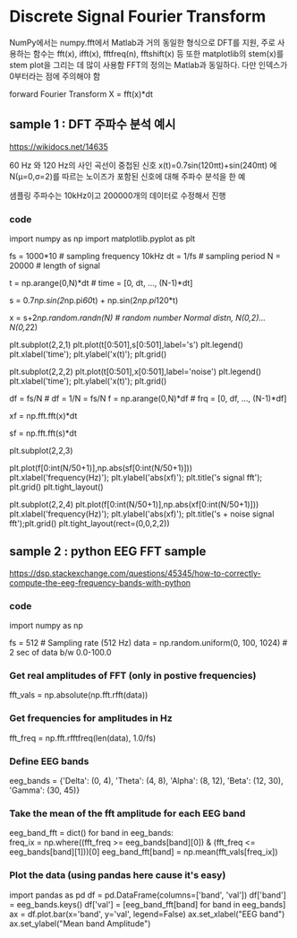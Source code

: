 # Discrete Signal Fourier Transform

NumPy에서는 numpy.fft에서 Matlab과 거의 동일한 형식으로 DFT를 지원,
주로 사용하는 함수는 fft(x), ifft(x), fftfreq(n), fftshift(x) 등
또한 matplotlib의 stem(x)를 stem plot을 그리는 데 많이 사용함
FFT의 정의는 Matlab과 동일하다. 다만 인덱스가 0부터라는 점에 주의해야 함


forward Fourier Transform X = fft(x)*dt


## sample 1 : DFT 주파수 분석 예시
https://wikidocs.net/14635

60 Hz 와 120 Hz의 사인 곡선이 중첩된 신호
x(t)=0.7sin(120πt)+sin(240πt)
에 N(μ=0,σ=2)를 따르는 노이즈가 포함된 신호에 대해 주파수 분석을 한 예

샘플링 주파수는 10kHz이고 200000개의 데이터로 수정해서 진행

### code

import numpy as np
import matplotlib.pyplot as plt

fs = 1000*10     # sampling frequency 10kHz
dt = 1/fs     # sampling period
N  = 20000     # length of signal

t  = np.arange(0,N)*dt   # time = [0, dt, ..., (N-1)*dt]

s = 0.7*np.sin(2*np.pi*60*t) + np.sin(2*np.pi*120*t)

x = s+2*np.random.randn(N)   # random number Normal distn, N(0,2)... N(0,2*2)

plt.subplot(2,2,1)
plt.plot(t[0:501],s[0:501],label='s')
plt.legend()
plt.xlabel('time'); plt.ylabel('x(t)'); plt.grid()


plt.subplot(2,2,2)
plt.plot(t[0:501],x[0:501],label='noise')
plt.legend()
plt.xlabel('time'); plt.ylabel('x(t)'); plt.grid()

df = fs/N   # df = 1/N = fs/N
f = np.arange(0,N)*df     #   frq = [0, df, ..., (N-1)*df]

xf = np.fft.fft(x)*dt

sf = np.fft.fft(s)*dt

plt.subplot(2,2,3)

plt.plot(f[0:int(N/50+1)],np.abs(sf[0:int(N/50+1)]))
plt.xlabel('frequency(Hz)'); plt.ylabel('abs(xf)'); plt.title('s signal fft'); plt.grid()
plt.tight_layout()


plt.subplot(2,2,4)
plt.plot(f[0:int(N/50+1)],np.abs(xf[0:int(N/50+1)]))
plt.xlabel('frequency(Hz)'); plt.ylabel('abs(xf)'); plt.title('s + noise signal fft');plt.grid()
plt.tight_layout(rect=(0,0,2,2))




## sample 2 : python EEG FFT sample 
https://dsp.stackexchange.com/questions/45345/how-to-correctly-compute-the-eeg-frequency-bands-with-python

### code

import numpy as np

fs = 512                                # Sampling rate (512 Hz)
data = np.random.uniform(0, 100, 1024)  # 2 sec of data b/w 0.0-100.0

### Get real amplitudes of FFT (only in postive frequencies)
fft_vals = np.absolute(np.fft.rfft(data))

### Get frequencies for amplitudes in Hz
fft_freq = np.fft.rfftfreq(len(data), 1.0/fs)

### Define EEG bands
eeg_bands = {'Delta': (0, 4),
             'Theta': (4, 8),
             'Alpha': (8, 12),
             'Beta': (12, 30),
             'Gamma': (30, 45)}

### Take the mean of the fft amplitude for each EEG band
eeg_band_fft = dict()
for band in eeg_bands:  
    freq_ix = np.where((fft_freq >= eeg_bands[band][0]) & 
                       (fft_freq <= eeg_bands[band][1]))[0]
    eeg_band_fft[band] = np.mean(fft_vals[freq_ix])

### Plot the data (using pandas here cause it's easy)
import pandas as pd
df = pd.DataFrame(columns=['band', 'val'])
df['band'] = eeg_bands.keys()
df['val'] = [eeg_band_fft[band] for band in eeg_bands]
ax = df.plot.bar(x='band', y='val', legend=False)
ax.set_xlabel("EEG band")
ax.set_ylabel("Mean band Amplitude")